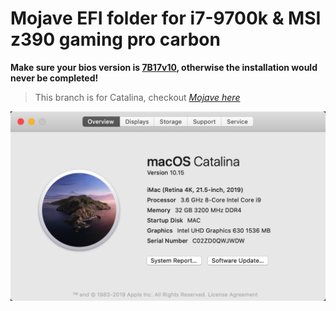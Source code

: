 # Mojave EFI folder for i7-9700k & MSI z390 gaming pro carbon

**Make sure your bios version is [7B17v10](http://download.msi.com/bos_exe/mb/7B17v10.zip), otherwise the installation would never be completed!**

> This branch is for Catalina, checkout [*Mojave here*](https://github.com/cangzhang/efi-for-9700k-msi-z390-gaming-pro-carbon/tree/mojave)

![catalina preview](./catalina-preview.png)